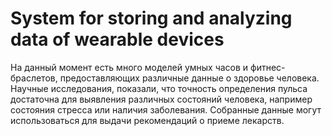# System for storing and analyzing data of wearable devices
На данный момент есть много моделей умных часов и фитнес-браслетов, предоставляющих различные данные о здоровье человека. Научные исследования, показали, что точность определения пульса достаточна для выявления различных состояний человека, например состояния стресса или наличия заболевания. Собранные данные могут использоваться для выдачи рекомендаций о приеме лекарств. 
